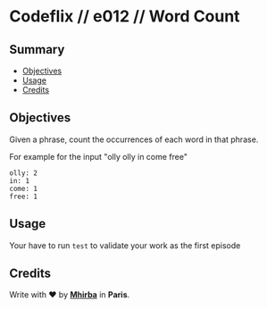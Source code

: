 # Codeflix // e012 // Word Count

## <a name='TOC'>Summary</a>

- [Objectives](#objectives)
- [Usage](#usage)
- [Credits](#credits)

## <a name='objectives'>Objectives</a>

Given a phrase, count the occurrences of each word in that phrase.

For example for the input "olly olly in come free"

```
olly: 2
in: 1
come: 1
free: 1
```

## <a name='usage'>Usage</a>

Your have to run `test` to validate your work as the first episode

## <a name='credits'>Credits</a>

Write with :heart: by [**Mhirba**](http://mhirba.com) in **Paris**.
